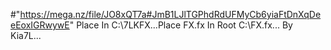 #"https://mega.nz/file/JO8xQT7a#JmB1LJlTGPhdRdUFMyCb6yiaFtDnXqDeeEoxIGRwywE"
Place In C:\7LKFX...Place FX.fx In Root C:\FX.fx...
By Kia7L...
